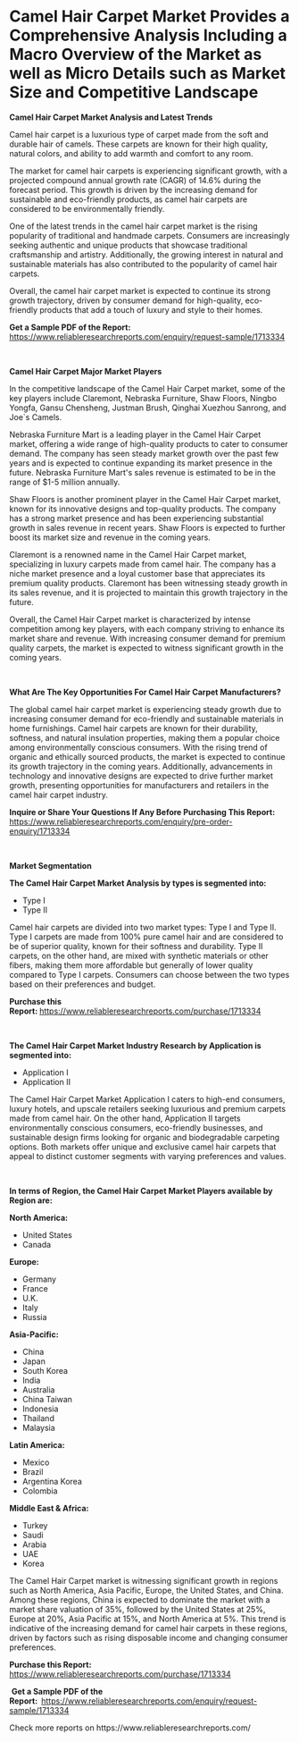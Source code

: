 <p><h1>Camel Hair Carpet Market Provides a Comprehensive Analysis Including a Macro Overview of the Market as well as Micro Details such as Market Size and Competitive Landscape</h1></p><p><strong>Camel Hair Carpet Market Analysis and Latest Trends</strong></p>
<p><p>Camel hair carpet is a luxurious type of carpet made from the soft and durable hair of camels. These carpets are known for their high quality, natural colors, and ability to add warmth and comfort to any room.</p><p>The market for camel hair carpets is experiencing significant growth, with a projected compound annual growth rate (CAGR) of 14.6% during the forecast period. This growth is driven by the increasing demand for sustainable and eco-friendly products, as camel hair carpets are considered to be environmentally friendly.</p><p>One of the latest trends in the camel hair carpet market is the rising popularity of traditional and handmade carpets. Consumers are increasingly seeking authentic and unique products that showcase traditional craftsmanship and artistry. Additionally, the growing interest in natural and sustainable materials has also contributed to the popularity of camel hair carpets.</p><p>Overall, the camel hair carpet market is expected to continue its strong growth trajectory, driven by consumer demand for high-quality, eco-friendly products that add a touch of luxury and style to their homes.</p></p>
<p><strong>Get a Sample PDF of the Report:&nbsp;</strong> <a href="https://www.reliableresearchreports.com/enquiry/request-sample/1713334">https://www.reliableresearchreports.com/enquiry/request-sample/1713334</a></p>
<p>&nbsp;</p>
<p><strong>Camel Hair Carpet Major Market Players</strong></p>
<p><p>In the competitive landscape of the Camel Hair Carpet market, some of the key players include Claremont, Nebraska Furniture, Shaw Floors, Ningbo Yongfa, Gansu Chensheng, Justman Brush, Qinghai Xuezhou Sanrong, and Joe`s Camels. </p><p>Nebraska Furniture Mart is a leading player in the Camel Hair Carpet market, offering a wide range of high-quality products to cater to consumer demand. The company has seen steady market growth over the past few years and is expected to continue expanding its market presence in the future. Nebraska Furniture Mart's sales revenue is estimated to be in the range of $1-5 million annually.</p><p>Shaw Floors is another prominent player in the Camel Hair Carpet market, known for its innovative designs and top-quality products. The company has a strong market presence and has been experiencing substantial growth in sales revenue in recent years. Shaw Floors is expected to further boost its market size and revenue in the coming years.</p><p>Claremont is a renowned name in the Camel Hair Carpet market, specializing in luxury carpets made from camel hair. The company has a niche market presence and a loyal customer base that appreciates its premium quality products. Claremont has been witnessing steady growth in its sales revenue, and it is projected to maintain this growth trajectory in the future.</p><p>Overall, the Camel Hair Carpet market is characterized by intense competition among key players, with each company striving to enhance its market share and revenue. With increasing consumer demand for premium quality carpets, the market is expected to witness significant growth in the coming years.</p></p>
<p>&nbsp;</p>
<p><strong>What Are The Key Opportunities For Camel Hair Carpet Manufacturers?</strong></p>
<p><p>The global camel hair carpet market is experiencing steady growth due to increasing consumer demand for eco-friendly and sustainable materials in home furnishings. Camel hair carpets are known for their durability, softness, and natural insulation properties, making them a popular choice among environmentally conscious consumers. With the rising trend of organic and ethically sourced products, the market is expected to continue its growth trajectory in the coming years. Additionally, advancements in technology and innovative designs are expected to drive further market growth, presenting opportunities for manufacturers and retailers in the camel hair carpet industry.</p></p>
<p><strong>Inquire or Share Your Questions If Any Before Purchasing This Report:</strong> <a href="https://www.reliableresearchreports.com/enquiry/pre-order-enquiry/1713334">https://www.reliableresearchreports.com/enquiry/pre-order-enquiry/1713334</a></p>
<p>&nbsp;</p>
<p><strong>Market Segmentation</strong></p>
<p><strong>The Camel Hair Carpet Market Analysis by types is segmented into:</strong></p>
<p><ul><li>Type I</li><li>Type II</li></ul></p>
<p><p>Camel hair carpets are divided into two market types: Type I and Type II. Type I carpets are made from 100% pure camel hair and are considered to be of superior quality, known for their softness and durability. Type II carpets, on the other hand, are mixed with synthetic materials or other fibers, making them more affordable but generally of lower quality compared to Type I carpets. Consumers can choose between the two types based on their preferences and budget.</p></p>
<p><strong>Purchase this Report:&nbsp;</strong><a href="https://www.reliableresearchreports.com/purchase/1713334">https://www.reliableresearchreports.com/purchase/1713334</a></p>
<p>&nbsp;</p>
<p><strong>The Camel Hair Carpet Market Industry Research by Application is segmented into:</strong></p>
<p><ul><li>Application I</li><li>Application II</li></ul></p>
<p><p>The Camel Hair Carpet Market Application I caters to high-end consumers, luxury hotels, and upscale retailers seeking luxurious and premium carpets made from camel hair. On the other hand, Application II targets environmentally conscious consumers, eco-friendly businesses, and sustainable design firms looking for organic and biodegradable carpeting options. Both markets offer unique and exclusive camel hair carpets that appeal to distinct customer segments with varying preferences and values.</p></p>
<p>&nbsp;</p>
<p><strong>In terms of Region, the Camel Hair Carpet Market Players available by Region are:</strong></p>
<p>
    <p> <strong> North America: </strong>
        <ul>
            <li>United States</li>
            <li>Canada</li>
        </ul>
        </p> 
    <p> <strong> Europe: </strong>
        <ul>
            <li>Germany</li>
            <li>France</li>
            <li>U.K.</li>
            <li>Italy</li>
            <li>Russia</li>
        </ul>
        </p> 
    <p> <strong> Asia-Pacific: </strong>
        <ul>
            <li>China</li>
            <li>Japan</li>
            <li>South Korea</li>
            <li>India</li>
            <li>Australia</li>
            <li>China Taiwan</li>
            <li>Indonesia</li>
            <li>Thailand</li>
            <li>Malaysia</li>
        </ul>
        </p> 
    <p> <strong> Latin America: </strong>
        <ul>
            <li>Mexico</li>
            <li>Brazil</li>
            <li>Argentina Korea</li>
            <li>Colombia</li>
        </ul>
        </p> 
    <p> <strong> Middle East & Africa: </strong>
        <ul>
            <li>Turkey</li>
            <li>Saudi</li>
            <li>Arabia</li>
            <li>UAE</li>
            <li>Korea</li>
        </ul>
    </p>
    </p>
<p><p>The Camel Hair Carpet market is witnessing significant growth in regions such as North America, Asia Pacific, Europe, the United States, and China. Among these regions, China is expected to dominate the market with a market share valuation of 35%, followed by the United States at 25%, Europe at 20%, Asia Pacific at 15%, and North America at 5%. This trend is indicative of the increasing demand for camel hair carpets in these regions, driven by factors such as rising disposable income and changing consumer preferences.</p></p>
<p><strong>Purchase this Report: </strong><a href="https://www.reliableresearchreports.com/purchase/1713334">https://www.reliableresearchreports.com/purchase/1713334</a></p>
<p>&nbsp;<strong>Get a Sample PDF of the Report:&nbsp;&nbsp;</strong><a href="https://www.reliableresearchreports.com/enquiry/request-sample/1713334">https://www.reliableresearchreports.com/enquiry/request-sample/1713334</a></p>
<p><strong></strong></p>
<p>Check more reports on https://www.reliableresearchreports.com/</p>